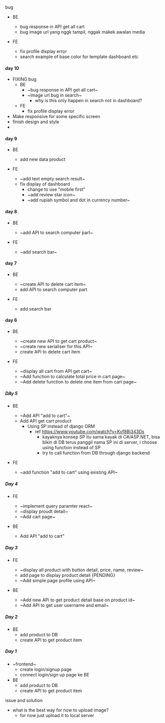 bug
- BE
  - bug response in API get all cart
  - bug image url yang nggk tampil, nggak makek awalan media

- FE
  - fix profile display error
  - search example of base color for template dashboard etc

#### day 10
- FIXING bug
  - BE
    - ~bug response in API get all cart~
    - ~image url bug in search~
      - why is this only happen in search not in dashboard?
  - FE
    - fix profile display error
- Make responsive for some specific screen
- finish design and style
- 

#### day 9
- BE
  - add new data product

- FE
  - ~add text empty search result~
  - fix display of dashboard
    - change to use "mobile first"
    - ~add review star icon~
    - ~add rupiah symbol and dot in currency number~

#### day 8
- BE
  - ~add API to search computer part~

- FE
  - ~add search bar~

#### day 7
- BE
  - ~create API to delete cart item~
  - add API to search computer part

- FE
  - add search bar

#### day 6
- BE
  - ~create new API to get cart product~
  - ~create new serialiser for this API~
  - create API to delete cart item

- FE
  - ~display all cart from API get cart~
  - ~Add function to calculate total price in cart page~
  - ~Add delete function to delete one item from cart page~

##### DAy 5
- BE
  - ~Add API "add to cart"~
  - Add API get cart product
    - Using SP instead of django ORM
      - ref https://www.youtube.com/watch?v=Kvf8Bj343Ds
        - kayaknya konsep SP itu sama kayak di C#/ASP.NET, bisa bikin di DB terus panggil nama SP ini di server, i choose using function instead of SP
        - try to call function from DB through django backend    

- FE
  - ~add function "add to cart" using existing API~

##### Day 4
- FE
  - ~implement query paramter react~
  - ~display proudt detail~
  - ~Add cart page~

- BE
  - Add API "add to cart"

##### Day 3
- FE
  - ~display all product with button detail, price, name, review~
  - add page to display product detail {PENDING}
  - ~Add simple page profile using API~
  
- BE
  - ~Add new APi to get product detail base on product id~
  - ~Add API to get user username and email~

##### Day 2
- BE
  - add product to DB
  - create API to get product item

##### Day 1
- ~frontend~
  - create login/signup page 
  - connect login/sign up page ke BE
- BE
  - add product to DB
  - create API to get product item

issue and solution
- what is the best way for now to upload image?
  - for now just upload it to local server